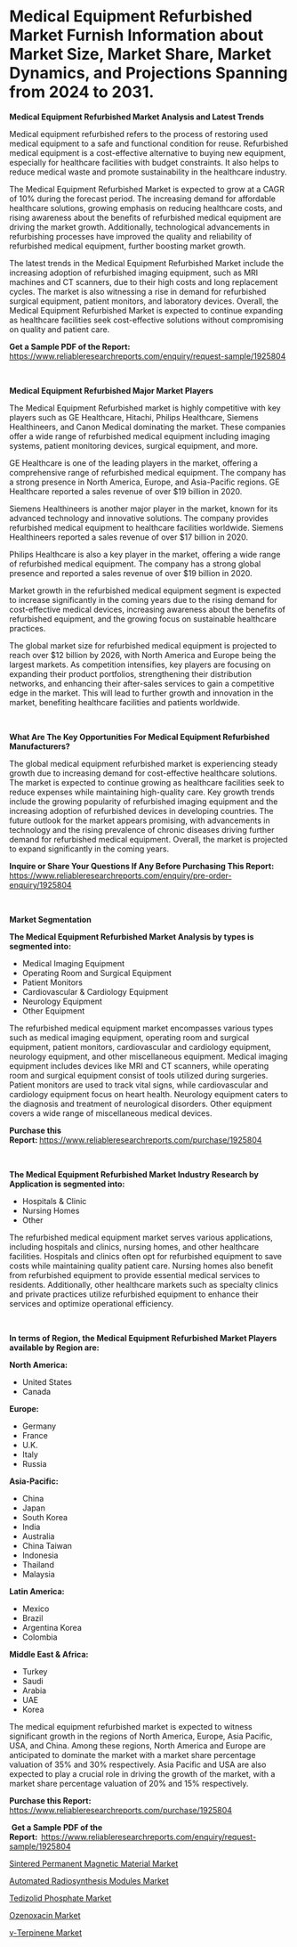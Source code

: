 <p><h1>Medical Equipment Refurbished Market Furnish Information about Market Size, Market Share, Market Dynamics, and Projections Spanning from 2024 to 2031.</h1></p><p><strong>Medical Equipment Refurbished Market Analysis and Latest Trends</strong></p>
<p><p>Medical equipment refurbished refers to the process of restoring used medical equipment to a safe and functional condition for reuse. Refurbished medical equipment is a cost-effective alternative to buying new equipment, especially for healthcare facilities with budget constraints. It also helps to reduce medical waste and promote sustainability in the healthcare industry.</p><p>The Medical Equipment Refurbished Market is expected to grow at a CAGR of 10% during the forecast period. The increasing demand for affordable healthcare solutions, growing emphasis on reducing healthcare costs, and rising awareness about the benefits of refurbished medical equipment are driving the market growth. Additionally, technological advancements in refurbishing processes have improved the quality and reliability of refurbished medical equipment, further boosting market growth.</p><p>The latest trends in the Medical Equipment Refurbished Market include the increasing adoption of refurbished imaging equipment, such as MRI machines and CT scanners, due to their high costs and long replacement cycles. The market is also witnessing a rise in demand for refurbished surgical equipment, patient monitors, and laboratory devices. Overall, the Medical Equipment Refurbished Market is expected to continue expanding as healthcare facilities seek cost-effective solutions without compromising on quality and patient care.</p></p>
<p><strong>Get a Sample PDF of the Report:&nbsp;</strong> <a href="https://www.reliableresearchreports.com/enquiry/request-sample/1925804">https://www.reliableresearchreports.com/enquiry/request-sample/1925804</a></p>
<p>&nbsp;</p>
<p><strong>Medical Equipment Refurbished Major Market Players</strong></p>
<p><p>The Medical Equipment Refurbished market is highly competitive with key players such as GE Healthcare, Hitachi, Philips Healthcare, Siemens Healthineers, and Canon Medical dominating the market. These companies offer a wide range of refurbished medical equipment including imaging systems, patient monitoring devices, surgical equipment, and more.</p><p>GE Healthcare is one of the leading players in the market, offering a comprehensive range of refurbished medical equipment. The company has a strong presence in North America, Europe, and Asia-Pacific regions. GE Healthcare reported a sales revenue of over $19 billion in 2020.</p><p>Siemens Healthineers is another major player in the market, known for its advanced technology and innovative solutions. The company provides refurbished medical equipment to healthcare facilities worldwide. Siemens Healthineers reported a sales revenue of over $17 billion in 2020.</p><p>Philips Healthcare is also a key player in the market, offering a wide range of refurbished medical equipment. The company has a strong global presence and reported a sales revenue of over $19 billion in 2020.</p><p>Market growth in the refurbished medical equipment segment is expected to increase significantly in the coming years due to the rising demand for cost-effective medical devices, increasing awareness about the benefits of refurbished equipment, and the growing focus on sustainable healthcare practices.</p><p>The global market size for refurbished medical equipment is projected to reach over $12 billion by 2026, with North America and Europe being the largest markets. As competition intensifies, key players are focusing on expanding their product portfolios, strengthening their distribution networks, and enhancing their after-sales services to gain a competitive edge in the market. This will lead to further growth and innovation in the market, benefiting healthcare facilities and patients worldwide.</p></p>
<p>&nbsp;</p>
<p><strong>What Are The Key Opportunities For Medical Equipment Refurbished Manufacturers?</strong></p>
<p><p>The global medical equipment refurbished market is experiencing steady growth due to increasing demand for cost-effective healthcare solutions. The market is expected to continue growing as healthcare facilities seek to reduce expenses while maintaining high-quality care. Key growth trends include the growing popularity of refurbished imaging equipment and the increasing adoption of refurbished devices in developing countries. The future outlook for the market appears promising, with advancements in technology and the rising prevalence of chronic diseases driving further demand for refurbished medical equipment. Overall, the market is projected to expand significantly in the coming years.</p></p>
<p><strong>Inquire or Share Your Questions If Any Before Purchasing This Report:</strong> <a href="https://www.reliableresearchreports.com/enquiry/pre-order-enquiry/1925804">https://www.reliableresearchreports.com/enquiry/pre-order-enquiry/1925804</a></p>
<p>&nbsp;</p>
<p><strong>Market Segmentation</strong></p>
<p><strong>The Medical Equipment Refurbished Market Analysis by types is segmented into:</strong></p>
<p><ul><li>Medical Imaging Equipment</li><li>Operating Room and Surgical Equipment</li><li>Patient Monitors</li><li>Cardiovascular & Cardiology Equipment</li><li>Neurology Equipment</li><li>Other Equipment</li></ul></p>
<p><p>The refurbished medical equipment market encompasses various types such as medical imaging equipment, operating room and surgical equipment, patient monitors, cardiovascular and cardiology equipment, neurology equipment, and other miscellaneous equipment. Medical imaging equipment includes devices like MRI and CT scanners, while operating room and surgical equipment consist of tools utilized during surgeries. Patient monitors are used to track vital signs, while cardiovascular and cardiology equipment focus on heart health. Neurology equipment caters to the diagnosis and treatment of neurological disorders. Other equipment covers a wide range of miscellaneous medical devices.</p></p>
<p><strong>Purchase this Report:&nbsp;</strong><a href="https://www.reliableresearchreports.com/purchase/1925804">https://www.reliableresearchreports.com/purchase/1925804</a></p>
<p>&nbsp;</p>
<p><strong>The Medical Equipment Refurbished Market Industry Research by Application is segmented into:</strong></p>
<p><ul><li>Hospitals & Clinic</li><li>Nursing Homes</li><li>Other</li></ul></p>
<p><p>The refurbished medical equipment market serves various applications, including hospitals and clinics, nursing homes, and other healthcare facilities. Hospitals and clinics often opt for refurbished equipment to save costs while maintaining quality patient care. Nursing homes also benefit from refurbished equipment to provide essential medical services to residents. Additionally, other healthcare markets such as specialty clinics and private practices utilize refurbished equipment to enhance their services and optimize operational efficiency.</p></p>
<p>&nbsp;</p>
<p><strong>In terms of Region, the Medical Equipment Refurbished Market Players available by Region are:</strong></p>
<p>
    <p> <strong> North America: </strong>
        <ul>
            <li>United States</li>
            <li>Canada</li>
        </ul>
        </p> 
    <p> <strong> Europe: </strong>
        <ul>
            <li>Germany</li>
            <li>France</li>
            <li>U.K.</li>
            <li>Italy</li>
            <li>Russia</li>
        </ul>
        </p> 
    <p> <strong> Asia-Pacific: </strong>
        <ul>
            <li>China</li>
            <li>Japan</li>
            <li>South Korea</li>
            <li>India</li>
            <li>Australia</li>
            <li>China Taiwan</li>
            <li>Indonesia</li>
            <li>Thailand</li>
            <li>Malaysia</li>
        </ul>
        </p> 
    <p> <strong> Latin America: </strong>
        <ul>
            <li>Mexico</li>
            <li>Brazil</li>
            <li>Argentina Korea</li>
            <li>Colombia</li>
        </ul>
        </p> 
    <p> <strong> Middle East & Africa: </strong>
        <ul>
            <li>Turkey</li>
            <li>Saudi</li>
            <li>Arabia</li>
            <li>UAE</li>
            <li>Korea</li>
        </ul>
    </p>
    </p>
<p><p>The medical equipment refurbished market is expected to witness significant growth in the regions of North America, Europe, Asia Pacific, USA, and China. Among these regions, North America and Europe are anticipated to dominate the market with a market share percentage valuation of 35% and 30% respectively. Asia Pacific and USA are also expected to play a crucial role in driving the growth of the market, with a market share percentage valuation of 20% and 15% respectively.</p></p>
<p><strong>Purchase this Report: </strong><a href="https://www.reliableresearchreports.com/purchase/1925804">https://www.reliableresearchreports.com/purchase/1925804</a></p>
<p>&nbsp;<strong>Get a Sample PDF of the Report:&nbsp;&nbsp;</strong><a href="https://www.reliableresearchreports.com/enquiry/request-sample/1925804">https://www.reliableresearchreports.com/enquiry/request-sample/1925804</a></p>
<p><strong></strong></p>
<p><p><a href="https://angry-finch-aaf.notion.site/Global-Sintered-Permanent-Magnetic-Material-Market-by-Types-Applications-and-Major-Players-with-R-18d2939a8f5445248b606b04a28ae7e8">Sintered Permanent Magnetic Material Market</a></p><p><a href="https://github.com/jhcraigie/Market-Research-Report-List-2/blob/main/automated-radiosynthesis-modules-market.md">Automated Radiosynthesis Modules Market</a></p><p><a href="https://view.publitas.com/reportprime-1/tedizolid-phosphate-market-analysis-examines-its-scope-on-growth-opportunities-and-forecasted-trends-spanning-from-2024-to-2031/">Tedizolid Phosphate Market</a></p><p><a href="https://view.publitas.com/reportprime-1/ozenoxacin-market-size-market-share-and-global-market-analysis-report-2024-2031/">Ozenoxacin Market</a></p><p><a href="https://faithful-glue-af3.notion.site/Terpinene-Market-Analysis-and-Market-Size-Global-Industry-Overview-Market-Segmentation-and-Forecas-f184109de12441efa00a5578dc5d6050">γ-Terpinene Market</a></p></p>